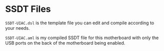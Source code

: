 # SSDT Files

`SSDT-UIAC.dsl` is the template file you can edit and compile according to your needs.

`SSDT-UIAC.aml` is my compiled SSDT file for this motherboard with only the USB ports on the back of the motherboard being enabled.
